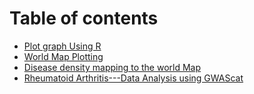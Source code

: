 # Table of contents

* [Plot graph Using R](README.md)
* [World Map Plotting](world-map-plotting.md)
* [Disease density mapping to the world Map](gallery.md)
* [Rheumatoid Arthritis---Data Analysis using  GWAScat](rheumatoid-arthritis-data-analysis-using-gwascat.md)

